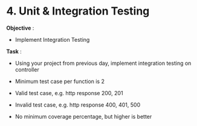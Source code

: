  # 4. Unit & Integration Testing
 **Objective** :

- Implement Integration Testing

**Task** :

- Using your project from previous day, implement integration testing on controller
- Minimum test case per function is 2

- Valid test case, e.g. http response 200, 201
- Invalid test case, e.g. http response 400, 401, 500

- No minimum coverage percentage, but higher is better